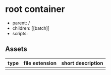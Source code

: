 # root container
- parent: /
- children: [[batch]]
- scripts:

## Assets
| type | file extension | short description |
| ---- | -------------- | ----------------- |
|      |                |                   |
